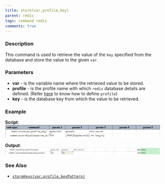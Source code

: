 ```yaml
---
title: store(var,profile,key)
parent: redis
tags: command redis
comments: true
---
```


### Description
This command is used to retrieve the value of the `key` specified from the database and store the value to the given `var`.


### Parameters
- **var** - is the variable name where the retrieved value to be stored. 
- **profile** - is the profile name with which `redis` database details are defined. (Refer [here](index.md#defining-profile) to know how to define `profile`)
- **key** - is the database key from which the value to be retrieved.


### Example
**Script**:<br/>
![](image/store_01.png)

**Output**:<br/>
![](image/store_02.png)


### See Also
- [`storeKeys(var,profile,keyPattern)`](storeKeys(var,profile,keyPattern))